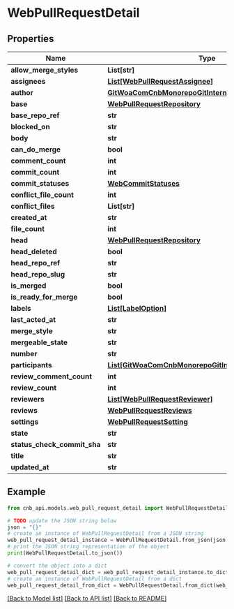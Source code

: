 # WebPullRequestDetail


## Properties

Name | Type | Description | Notes
------------ | ------------- | ------------- | -------------
**allow_merge_styles** | **List[str]** |  | [optional] 
**assignees** | [**List[WebPullRequestAssignee]**](WebPullRequestAssignee.md) |  | [optional] 
**author** | [**GitWoaComCnbMonorepoGitInternalDtoWebUserInfo**](GitWoaComCnbMonorepoGitInternalDtoWebUserInfo.md) |  | [optional] 
**base** | [**WebPullRequestRepository**](WebPullRequestRepository.md) |  | [optional] 
**base_repo_ref** | **str** |  | [optional] 
**blocked_on** | **str** |  | [optional] 
**body** | **str** |  | [optional] 
**can_do_merge** | **bool** |  | [optional] 
**comment_count** | **int** |  | [optional] 
**commit_count** | **int** |  | [optional] 
**commit_statuses** | [**WebCommitStatuses**](WebCommitStatuses.md) |  | [optional] 
**conflict_file_count** | **int** |  | [optional] 
**conflict_files** | **List[str]** |  | [optional] 
**created_at** | **str** |  | [optional] 
**file_count** | **int** |  | [optional] 
**head** | [**WebPullRequestRepository**](WebPullRequestRepository.md) |  | [optional] 
**head_deleted** | **bool** |  | [optional] 
**head_repo_ref** | **str** |  | [optional] 
**head_repo_slug** | **str** |  | [optional] 
**is_merged** | **bool** |  | [optional] 
**is_ready_for_merge** | **bool** |  | [optional] 
**labels** | [**List[LabelOption]**](LabelOption.md) |  | [optional] 
**last_acted_at** | **str** |  | [optional] 
**merge_style** | **str** |  | [optional] 
**mergeable_state** | **str** |  | [optional] 
**number** | **str** |  | [optional] 
**participants** | [**List[GitWoaComCnbMonorepoGitInternalDtoWebUserInfo]**](GitWoaComCnbMonorepoGitInternalDtoWebUserInfo.md) |  | [optional] 
**review_comment_count** | **int** |  | [optional] 
**review_count** | **int** |  | [optional] 
**reviewers** | [**List[WebPullRequestReviewer]**](WebPullRequestReviewer.md) |  | [optional] 
**reviews** | [**WebPullRequestReviews**](WebPullRequestReviews.md) |  | [optional] 
**settings** | [**WebPullRequestSetting**](WebPullRequestSetting.md) |  | [optional] 
**state** | **str** |  | [optional] 
**status_check_commit_sha** | **str** |  | [optional] 
**title** | **str** |  | [optional] 
**updated_at** | **str** |  | [optional] 

## Example

```python
from cnb_api.models.web_pull_request_detail import WebPullRequestDetail

# TODO update the JSON string below
json = "{}"
# create an instance of WebPullRequestDetail from a JSON string
web_pull_request_detail_instance = WebPullRequestDetail.from_json(json)
# print the JSON string representation of the object
print(WebPullRequestDetail.to_json())

# convert the object into a dict
web_pull_request_detail_dict = web_pull_request_detail_instance.to_dict()
# create an instance of WebPullRequestDetail from a dict
web_pull_request_detail_from_dict = WebPullRequestDetail.from_dict(web_pull_request_detail_dict)
```
[[Back to Model list]](../README.md#documentation-for-models) [[Back to API list]](../README.md#documentation-for-api-endpoints) [[Back to README]](../README.md)


